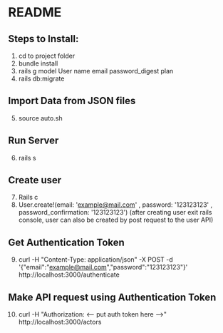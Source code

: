 # README

## Steps to Install:
1. cd to project folder
2. bundle install
3. rails g model User name email password_digest plan
4. rails db:migrate

## Import Data from JSON files
5. source auto.sh

## Run Server
6. rails s

## Create user
7. Rails c
8. User.create!(email: 'example@mail.com' , password: '123123123' , password_confirmation: '123123123')
(after creating user exit rails console, user can also be created by post request to the user API)

## Get Authentication Token
9. curl -H "Content-Type: application/json" -X POST -d '{"email":"example@mail.com","password":"123123123"}' http://localhost:3000/authenticate

## Make API request using Authentication Token
10. curl -H "Authorization: <-- put auth token here -->" http://localhost:3000/actors
